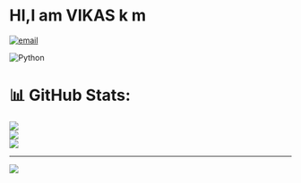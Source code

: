 # HI,I am VIKAS k m


[![email](https://img.shields.io/badge/Email-D14836?logo=gmail&logoColor=white)](mailto:Vikas2005hp@gmail.com) 

 ![Python](https://img.shields.io/badge/python-3670A0?style=for-the-badge&logo=python&logoColor=ffdd54)
# 📊 GitHub Stats:
![](https://github-readme-stats.vercel.app/api?username=Vikas-km13&theme=dark&hide_border=false&include_all_commits=false&count_private=false)<br/>
![](https://nirzak-streak-stats.vercel.app/?user=Vikas-km13&theme=dark&hide_border=false)<br/>
![](https://github-readme-stats.vercel.app/api/top-langs/?username=Vikas-km13&theme=dark&hide_border=false&include_all_commits=false&count_private=false&layout=compact)

---
[![](https://visitcount.itsvg.in/api?id=Vikas-km13&icon=0&color=1)](https://visitcount.itsvg.in)

